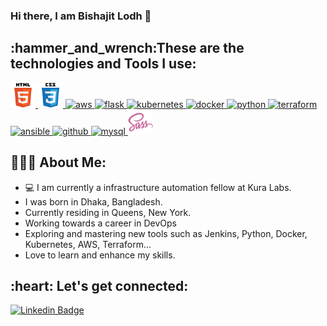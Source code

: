 ### Hi there, I am Bishajit Lodh 👋

<h2 align="left">:hammer_and_wrench:These are the technologies and Tools I use:</h2>
<p align="left">
    <a href="https://www.w3.org/html/" target="_blank"> <img src="https://raw.githubusercontent.com/devicons/devicon/master/icons/html5/html5-original-wordmark.svg" alt="html5" width="40" height="40"/> </a>
    <a href="https://www.w3schools.com/css/" target="_blank"> <img src="https://raw.githubusercontent.com/devicons/devicon/master/icons/css3/css3-original-wordmark.svg" alt="css3" width="40" height="40"/> </a>
    <a href="https://aws.amazon.com/" target="_blank"> <img
            src="https://www.vectorlogo.zone/logos/amazon_aws/amazon_aws-icon.svg" alt="aws" width="40" height="40" />  </a>
    <a href="https://flask.palletsprojects.com/en/2.0.x/" target="_blank"> <img
            src="https://www.vectorlogo.zone/logos/pocoo_flask/pocoo_flask-icon.svg" alt="flask" width="40" height="40" />  </a>
    <a href="https://kubernetes.io/" target="_blank"> <img
            src="https://www.vectorlogo.zone/logos/kubernetes/kubernetes-icon.svg" alt="kubernetes" width="40" height="40" />  </a>
    <a href="https://www.docker.com/" target="_blank"> <img
            src="https://www.vectorlogo.zone/logos/docker/docker-official.svg" alt="docker" width="40" height="40" />  </a>
    <a href="https://www.python.org/" target="_blank"> <img
            src="https://www.vectorlogo.zone/logos/python/python-icon.svg" alt="python" width="40" height="40" />  </a>
    <a href="https://www.terraform.io/" target="_blank"> <img
            src="https://www.vectorlogo.zone/logos/terraformio/terraformio-icon.svg" alt="terraform" width="40" height="40" />   </a>
    <a href="https://www.ansible.com/" target="_blank"> <img
            src="https://www.vectorlogo.zone/logos/ansible/ansible-icon.svg" alt="ansible" width="40" height="40" />   </a>
    <a href="https://github.com/" target="_blank"> <img
            src="https://www.vectorlogo.zone/logos/github/github-tile.svg" alt="github" width="40" height="40" />   </a>
    <a href="https://www.mysql.com/" target="_blank"> <img
            src="https://www.vectorlogo.zone/logos/mysql/mysql-official.svg" alt="mysql" width="40" height="40" />   </a>
    <a href="https://sass-lang.com" target="_blank">   <img
            src="https://raw.githubusercontent.com/devicons/devicon/master/icons/sass/sass-original.svg" alt="sass"
            width="40" height="40" />   </a>

 
<h2 align="left">👨🏻‍💻 About Me:</h2>

- :computer: I am currently a infrastructure automation fellow at Kura Labs.
- I was born in Dhaka, Bangladesh.
- Currently residing in Queens, New York.
- Working towards a career in DevOps
- Exploring and mastering new tools such as Jenkins, Python, Docker, Kubernetes, AWS, Terraform...
- Love to learn and enhance my skills. 

<h2 align="left">:heart: Let's get connected:</h2>


[![Linkedin
Badge](https://img.shields.io/badge/-bishajit-blue?style=flat-square&logo=Linkedin&logoColor=white&link=https:/https://www.linkedin.com/in/bishajit-lodh/)](https://www.linkedin.com/in/bishajit-lodh/)


<!--
**Bishajit/Bishajit** is a ✨ _special_ ✨ repository because its `README.md` (this file) appears on your GitHub profile.

Here are some ideas to get you started:

- 🔭 I’m currently working on ...
- 🌱 I’m currently learning ...
- 👯 I’m looking to collaborate on ...
- 🤔 I’m looking for help with ...
- ⏳ Exploring and mastering new tools such as Jenkins, Python, Docker, Kubernetes, AWS, Terraform...
- 💬 Feel free to reachout

-->
